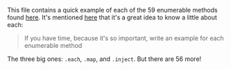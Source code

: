 This file contains a quick example of each of the 59 enumerable methods found [here](https://ruby-doc.org/core-3.0.2/Enumerable.html). It's mentioned [here](https://www.youtube.com/watch?v=nZNfSQKC-Yk&t=14m10s) that it's a great idea to know a little about each: 

> If you have time, because it's so important, write an example for each enumerable method

The three big ones: `.each`, `.map`, and `.inject`. But there are 56 more!



